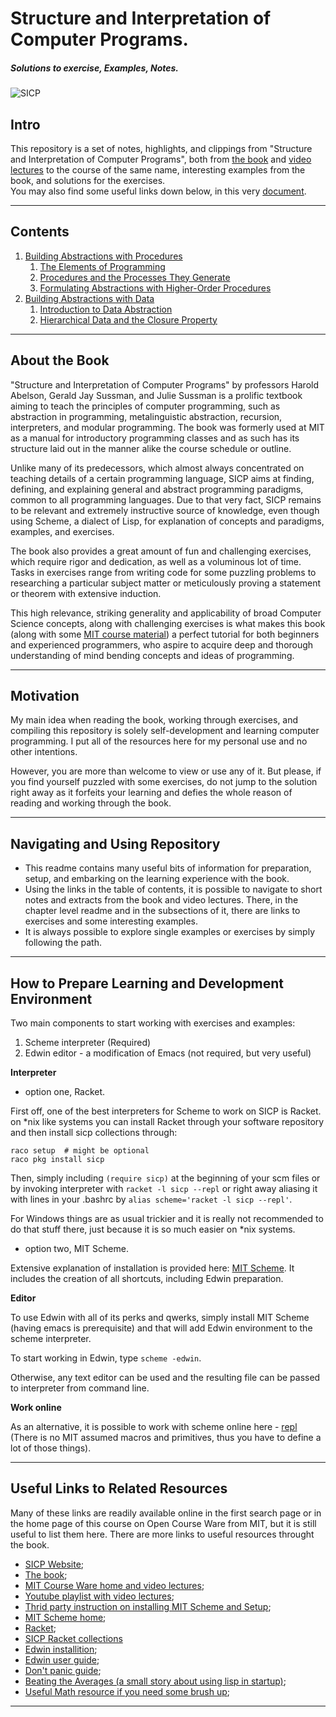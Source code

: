 # Structure and Interpretation of Computer Programs.
##### Solutions to exercise, Examples, Notes.
![SICP](https://ocw.mit.edu/courses/electrical-engineering-and-computer-science/6-001-structure-and-interpretation-of-computer-programs-spring-2005/6-001s05.jpg)
## Intro  
This repository is a set of notes, highlights, and clippings from "Structure and Interpretation of Computer Programs", both from [the book](https://mitpress.mit.edu/sites/default/files/sicp/full-text/book/book.html) and [video lectures](https://ocw.mit.edu/courses/electrical-engineering-and-computer-science/6-001-structure-and-interpretation-of-computer-programs-spring-2005/video-lectures/) to the course of the same name, interesting examples from the book, and solutions for the exercises.  
You may also find some useful links down below, in this very [document](#Useful-Links-to-Related-Resources).  

---
## Contents
1. [Building Abstractions with Procedures](./chapter1/README.md)
   1. [The Elements of Programming](./chapter1/README.md#The-Elements-of-Programming)
   2. [Procedures and the Processes They Generate](./chapter1/README.md#Procedures-and-the-Processes-They-Generate)
   3. [Formulating Abstractions with Higher-Order Procedures](./chapter1/README.md#Formulating-Abstractions-with-Higher-Order-Procedures)
2. [Building Abstractions with Data]()
   1. [Introduction to Data Abstraction]()
   2. [Hierarchical Data and the Closure Property]()

---
## About the Book
"Structure and Interpretation of Computer Programs" by professors Harold Abelson, Gerald Jay Sussman, and Julie Sussman is a prolific textbook aiming to teach the principles of computer programming, such as abstraction in programming, metalinguistic abstraction, recursion, interpreters, and modular programming. The book was formerly used at MIT as a manual for introductory programming classes and as such has its structure laid out in the manner alike the course schedule or outline.
  
Unlike many of its predecessors, which almost always concentrated on teaching details of a certain programming language, SICP aims at finding, defining, and explaining general and abstract programming paradigms, common to all programming languages. Due to that very fact, SICP remains to be relevant and extremely instructive source of knowledge, even though using Scheme, a dialect of Lisp, for explanation of concepts and paradigms, examples, and exercises.

The book also provides a great amount of fun and challenging exercises, which require rigor and dedication, as well as a voluminous lot of time. Tasks in exercises range from writing code for some puzzling problems to researching a particular subject matter or meticulously proving a statement or theorem with extensive induction. 


This high relevance, striking generality and applicability of broad Computer Science concepts, along with challenging exercises is what makes this book (along with some [MIT course material](https://ocw.mit.edu/courses/electrical-engineering-and-computer-science/6-001-structure-and-interpretation-of-computer-programs-spring-2005/index.htm)) a perfect tutorial for both beginners and experienced programmers, who aspire to acquire deep and thorough understanding of mind bending concepts and ideas of programming.

---
## Motivation
My main idea when reading the book, working through exercises, and compiling this repository is solely self-development and learning computer programming. I put all of the resources here for my personal use and no other intentions.  

However, you are more than welcome to view or use any of it. But please, if you find yourself puzzled with some exercises, do not jump to the solution right away as it forfeits your learning and defies the whole reason of reading and working through the book.

---
## Navigating and Using Repository

- This readme contains many useful bits of information for preparation, setup, and embarking on the learning experience with the book.
- Using the links in the table of contents, it is possible to navigate to short notes and extracts from the book and video lectures. There, in the chapter level readme and in the subsections of it, there are links to exercises and some interesting examples.
- It is always possible to explore single examples or exercises by simply following the path.

---
## How to Prepare Learning and Development Environment

Two main components to start working with exercises and examples:

1. Scheme interpreter (Required)
2. Edwin editor - a modification of Emacs (not required, but very useful)

**Interpreter**

- option one, Racket.

First off, one of the best interpreters for Scheme to work on SICP is Racket. on *nix like systems you can install Racket through your software repository and then install sicp collections through:

```
raco setup  # might be optional
raco pkg install sicp
```

Then, simply including `(require sicp)` at the beginning of your scm files or by invoking interpreter with `racket -l sicp --repl` or right away aliasing it with lines in your .bashrc by `alias scheme='racket -l sicp --repl'`.

For Windows things are as usual trickier and it is really not recommended to do that stuff there, just because it is so much easier on *nix systems.

- option two, MIT Scheme.

Extensive explanation of installation is provided here: [MIT Scheme](http://groups.csail.mit.edu/mac/ftpdir/scheme-7.4/doc-html/user_2.html#SEC2). It includes the creation of all shortcuts, including Edwin preparation.

**Editor**

To use Edwin with all of its perks and qwerks, simply install MIT Scheme (having emacs is prerequisite) and that will add Edwin environment to the scheme interpreter.

To start working in Edwin, type `scheme -edwin`.

Otherwise, any text editor can be used and the resulting file can be passed to interpreter from command line.

**Work online**

As an alternative, it is possible to work with scheme online here - [repl](http://repl.it/languages/scheme) (There is no MIT assumed macros and primitives, thus you have to define a lot of those things).

---
## Useful Links to Related Resources

Many of these links are readily available online in the first search page or in the home page of this course on Open Course Ware from MIT, but it is still useful to list them here. There are more links to useful resources throught the book.

- [SICP Website](https://mitpress.mit.edu/sites/default/files/sicp/index.html);
- [The book](https://mitpress.mit.edu/sites/default/files/sicp/full-text/book/book.html);
- [MIT Course Ware home and video lectures](https://ocw.mit.edu/courses/electrical-engineering-and-computer-science/6-001-structure-and-interpretation-of-computer-programs-spring-2005/index.htm);
- [Youtube playlist with video lectures](https://www.youtube.com/watch?v=2Op3QLzMgSY&list=PLE18841CABEA24090);
- [Thrid party instruction on installing MIT Scheme and Setup](http://www.shido.info/lisp/scheme1_e.html);
- [MIT Scheme home](https://www.gnu.org/software/mit-scheme/);
- [Racket](https://download.racket-lang.org/);
- [SICP Racket collections](https://docs.racket-lang.org/sicp-manual/index.html)
- [Edwin installition](https://docs.racket-lang.org/sicp-manual/index.html);
- [Edwin user guide](http://groups.csail.mit.edu/mac/ftpdir/scheme-7.4/doc-html/user_8.html);
- [Don't panic guide](https://ocw.mit.edu/courses/electrical-engineering-and-computer-science/6-001-structure-and-interpretation-of-computer-programs-spring-2005/tools/dontpanicnew.pdf);
- [Beating the Averages (a small story about using lisp in startup)](https://ocw.mit.edu/courses/electrical-engineering-and-computer-science/6-001-structure-and-interpretation-of-computer-programs-spring-2005/tools/dontpanicnew.pdf);
- [Useful Math resource if you need some brush up](http://www.mathtutor.ac.uk);

---
